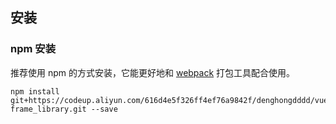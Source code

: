 <!-- > 由于 Vue3 不再支持 IE11，故而 ElementPlus 也不支持 IE11 及之前版本。 -->

<!-- ```shell
$ npm install element-plus --save
``` -->

<!-- ```html
<head>
  <link rel="stylesheet" href="//unpkg.com/element-plus/dist/index.css" />
  <script src="//unpkg.com/vue@next"></script>
  <script src="//unpkg.com/element-plus"></script>
</head>
``` -->

<!-- :::tip
我们建议使用 **CDN** 引入 `ElementPlus` 的用户在链接地址上锁定版本，以免将来 `ElementPlus` 升级时受到非兼容性更新的影响。锁定版本的方法请查看
[unpkg.com](https://unpkg.com)。
::: -->

<!-- :::demo vue2,vue3切换

```html
<template>
  <div></div>
</template>

<script>
  export default {
    data() {
      return {}
    },
  }
</script> -->
<!--
<setup>
  import { defineComponent, ref } from 'vue'

  export default defineComponent({
    setup() {
      return {}
    }
  })
</setup>
-->
<!-- ```

::: -->

<!-- 引用资源 examples => website 文件夹位置
<img src="~examples/assets/images/Axure-Components.svg" alt=""> -->

## 安装

### npm 安装

推荐使用 npm 的方式安装，它能更好地和 [webpack](https://webpack.js.org/) 打包工具配合使用。

```shell
npm install git+https://codeup.aliyun.com/616d4e5f326ff4ef76a9842f/denghongdddd/vue3-frame_library.git --save
```